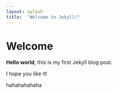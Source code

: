 ```yaml
---
layout: splash
title:  "Welcome to Jekyll!"
---
```


# Welcome

**Hello world**, this is my first Jekyll blog post.

I hope you like it!

hahahahahaha